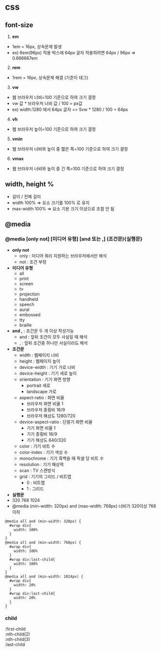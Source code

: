 # css
## font-size
1. **em**  
  - 1em = 16px, 상속문제 발생
  - ex) 6em(96px) 적용 박스에 64px 글자 적용하려면 64px / 96px => 0.666667em
2. **rem**  
  - 1rem = 16px, 상속문제 해결 (기준이 <html> 태그)
3. **vw**  
  - 웹 브라우저 너비=100 기준으로 하여 크기 결정  
  - vw 값 * 브라우저 너비 값 / 100 = px값  
  - ex) width:1280 에서 64px 글자 => 5vw * 1280 / 100 = 64px
4. **vh**  
  - 웹 브라우저 높이=100 기준으로 하여 크기 결정
5. **vmin**  
  - 웹 브라우저 너비와 높이 중 짧은 쪽=100 기준으로 하여 크기 결정
6. **vmax**  
  - 웹 브라우저 너비와 높이 중 긴 쪽=100 기준으로 하여 크기 결정

## width, height %
- 길이 / 전체 길이
- width 100% => 요소 크기를 100% 로 유지
- max-width 100% => 요소 기본 크기 이상으로 조절 안 됨
  
## @media
### @media [only not] [미디어 유형] [and 또는 ,] (조건문){실행문}
- **only not**
  - only : 미디어 쿼리 지원하는 브라우저에서만 해석
  - not : 조건 부정
- **미디어 유형**
  - all
  - print
  - screen
  - tv
  - projection
  - handheld
  - speech
  - aural
  - embossed
  - tty
  - braille
- **and ,** : 조건문 두 개 이상 작성가능
  - and : 앞뒤 조건이 모두 사실일 때 해석
  - , : 앞뒤 조건중 하나만 사실이라도 해석
- **조건문**
  - width : 웹페이지 너비
  - height : 웹페이지 높이
  - device-width : 기기 가로 너비
  - device-height : 기기 세로 높이
  - orientation : 기기 화면 방향 
    - portrait 세로
    - landscape 가로
  - aspect-ratio : 화면 비율
    - 브라우저 화면 비율 1
    - 브라우저 종횡비 16/9
    - 브라우저 해상도 1280/720
  - device-aspect-ratio : 단말기 화면 비율
    - 기기 화면 비율 1
    - 기기 종횡비 16/9
    - 기기 해상도 640/320
  - color : 기기 비트 수
  - color-index : 기기 색상 수
  - monochrome : 기기 흑백을 때 픽셀 당 비트 수
  - resolution : 기기 해상력
  - scan : TV 스캔방식
  - grid : 기기의 그리드 / 비트맵
    - 0 : 비트맵
    - 1 : 그리드
- **실행문**
- 320 768 1024
- @media (min-width: 320px) and (max-width: 768px) 너비가 320이상 768이하
```
@media all and (min-width: 320px) {
  #wrap div{
    width: 100%
  }
}
@media all and (min-width: 768px) {
  #wrap div{
    width: 100%
  }
  #wrap div:last-child{
    width: 100%
  }
}
@media all and (min-width: 1024px) {
  #wrap div{
    width: 20%
  }
  #wrap div:last-child{
    width: 20%
  }
}
```
### child
:first-child  
:nth-child(2)  
:nth-child(3)  
:last-child  
